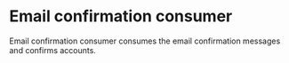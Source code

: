 # Email confirmation consumer

Email confirmation consumer consumes the email confirmation messages and confirms accounts. 
